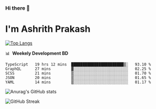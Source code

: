 ### Hi there 👋
# I'm Ashrith Prakash


[![Top Langs](https://github-readme-stats.vercel.app/api/top-langs/?username=xxcheckmatexx&layout=compact&count_private=true&include_all_commits=true&show_icons=true&line_height=20&title_color=FFFFFF&icon_color=FFFFFF&text_color=FFFFFF&bg_color=0D1117)](https://github.com/anuraghazra/github-readme-stats)

📊 &nbsp;**Weekely Development BD**

<!--START_SECTION:waka-->
```text
TypeScript   19 hrs 12 mins  ███████████████████████▒░   93.10 % 
GraphQL      27 mins         ▓░░░░░░░░░░░░░░░░░░░░░░░░   02.25 % 
SCSS         21 mins         ▒░░░░░░░░░░░░░░░░░░░░░░░░   01.70 % 
JSON         20 mins         ▒░░░░░░░░░░░░░░░░░░░░░░░░   01.65 % 
YAML         14 mins         ▒░░░░░░░░░░░░░░░░░░░░░░░░   01.17 % 
```
<!--END_SECTION:waka-->

![Anurag's GitHub stats](https://github-readme-stats.vercel.app/api?username=xxcheckmatexx&count_private=true&show_icons=true&theme=merko)  

![GitHub Streak](http://github-readme-streak-stats.herokuapp.com?user=xxcheckmatexx&theme=merko&hide_border=true&date_format=M%20j%5B%2C%20Y%5D&fire=DD0E0B)
<br/>
